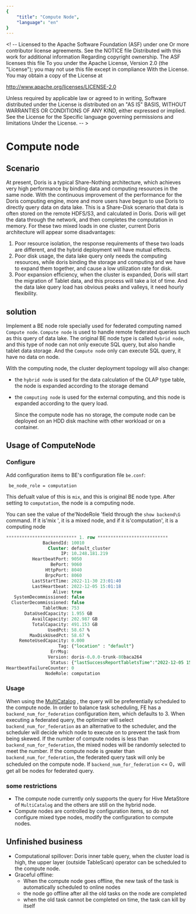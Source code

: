 ```yaml
--- 
{
    "title": "Compute Node",
    "language": "en"
}
--- 
```

  
 <! -- 
 Licensed to the Apache Software Foundation (ASF) under one 
 Or more contributor license agreements. See the NOTICE file 
 Distributed with this work for additional information 
 Regarding copyright ownership. The ASF licenses this file 
 To you under the Apache License, Version 2.0 (the 
 "License"); you may not use this file except in compliance 
 With the License. You may obtain a copy of the License at 
  
 http://www.apache.org/licenses/LICENSE-2.0 
  
 Unless required by applicable law or agreed to in writing, 
 Software distributed under the License is distributed on an 
 "AS IS" BASIS, WITHOUT WARRANTIES OR CONDITIONS OF ANY 
 KIND, either expressed or implied. See the License for the 
 Specific language governing permissions and limitations 
 Under the License. 
 -- > 
  

# Compute node

<version since="1.2.1">
</version>

## Scenario
  
At present, Doris is a typical Share-Nothing architecture, which achieves very high performance by binding data and computing resources in the same node.
With the continuous improvement of the performance for the Doris computing engine, more and more users have begun to use Doris to directly query data on data lake.
This is a Share-Disk scenario that data is often stored on the remote HDFS/S3, and calculated in Doris.
Doris will get the data through the network, and then completes the computation in memory.
For these two mixed loads in one cluster, current Doris architecture will appear some disadvantages:
1. Poor resource isolation, the response requirements of these two loads are different, and the hybrid deployment will have mutual effects.
2. Poor disk usage, the data lake query only needs the computing resources, while doris binding the storage and computing and we have to expand them together, and cause a low utilization rate for disk.
3. Poor expansion efficiency, when the cluster is expanded, Doris will start the migration of Tablet data, and this process will take a lot of time. And the data lake query load has obvious peaks and valleys, it need hourly flexibility.
  
## solution
Implement a BE node role specially used for federated computing named `Compute node`.
`Compute node` is used to handle remote federated queries such as this query of data lake.
The original BE node type is called `hybrid node`, and this type of node can not only execute SQL query, but also handle tablet data storage.
And the `Compute node` only can execute SQL query, it have no data on node.
  
With the computing node, the cluster deployment topology will also change:
- the `hybrid node` is used for the data calculation of the OLAP type table, the node is expanded according to the storage demand
- the `computing node` is used for the external computing, and this node is expanded according to the query load.
  
  Since the compute node has no storage, the compute node can be deployed on an HDD disk machine with other workload or on a container.
  
  
## Usage of ComputeNode 
  
### Configure 
Add configuration items to BE's configuration file `be.conf`:
```
 be_node_role = computation 
```
  
This defualt value of this is `mix`, and this is original BE node type. After setting to `computation`, the node is a computing node.
  
You can see the value of the'NodeRole 'field through the `show backend\G` command. If it is'mix ', it is a mixed node, and if it is'computation', it is a computing node
  
```sql
*************************** 1. row ***************************
              BackendId: 10010
                Cluster: default_cluster
                     IP: 10.248.181.219
          HeartbeatPort: 9050
                 BePort: 9060
               HttpPort: 8040
               BrpcPort: 8060
          LastStartTime: 2022-11-30 23:01:40
          LastHeartbeat: 2022-12-05 15:01:18
                  Alive: true
   SystemDecommissioned: false
  ClusterDecommissioned: false
              TabletNum: 753
       DataUsedCapacity: 1.955 GB
          AvailCapacity: 202.987 GB
          TotalCapacity: 491.153 GB
                UsedPct: 58.67 %
         MaxDiskUsedPct: 58.67 %
     RemoteUsedCapacity: 0.000
                    Tag: {"location" : "default"}
                 ErrMsg:
                Version: doris-0.0.0-trunk-80baca264
                 Status: {"lastSuccessReportTabletsTime":"2022-12-05 15:00:38","lastStreamLoadTime":-1,"isQueryDisabled":false,"isLoadDisabled":false}
HeartbeatFailureCounter: 0
               NodeRole: computation
```

### Usage
When using the [MultiCatalog](../lakehouse/multi-catalog/multi-catalog) , the query will be preferentially scheduled to the compute node.
In order to balance task scheduling, FE has a `backend_num_for_federation` configuration item, which defaults to 3.
When executing a federated query, the optimizer will select `backend_num_for_federation` as an alternative to the scheduler,
and the scheduler will decide which node to execute on to prevent the task from being skewed.
If the number of compute nodes is less than `backend_num_for_federation`, the mixed nodes will be randomly selected to meet the number.
If the compute node is greater than `backend_num_for_federation`, the federated query task will only be scheduled on the compute node.
If `backend_num_for_federation` <= 0，will get all be nodes for federated query.

### some restrictions
- The compute node currently only supports the query for Hive MetaStore of `MultiCatalog` and the others are still on the hybrid node.
- Compute nodes are controlled by configuration items, so do not configure mixed type nodes, modify the configuration to compute nodes.
  
## Unfinished business
- Computational spillover: Doris inner table query, when the cluster load is high, the upper layer (outside TableScan) operator can be scheduled to the compute node.
- Graceful offline:
  - When the compute node goes offline, the new task of the task is automatically scheduled to online nodes
  - the node go offline after all the old tasks on the node are completed
  - when the old task cannot be completed on time, the task can kill by itself
